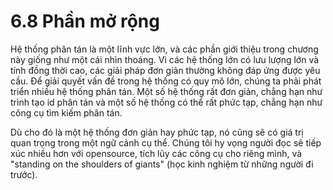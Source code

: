 # 6.8 Phần mở rộng

Hệ thống phân tán là một lĩnh vực lớn, và các phần giới thiệu trong chương này giống như một cái nhìn thoáng. Vì các hệ thống lớn có lưu lượng lớn và tính đồng thời cao, các giải pháp đơn giản thường không đáp ứng được yêu cầu. Để giải quyết vấn đề trong hệ thống có quy mô lớn, chúng ta phải phát triển nhiều hệ thống phân tán. Một số hệ thống rất đơn giản, chẳng hạn như trình tạo id phân tán và một số hệ thống có thể rất phức tạp, chẳng hạn như công cụ tìm kiếm phân tán.

Dù cho đó là một hệ thống đơn giản hay phức tạp, nó cũng sẽ có giá trị quan trọng trong một ngữ cảnh cụ thể. Chúng tôi hy vọng người đọc sẽ tiếp xúc nhiều hơn với opensource, tích lũy các công cụ cho riêng mình, và "standing on the shoulders of giants" (học kinh nghiệm từ những người đi trước).
